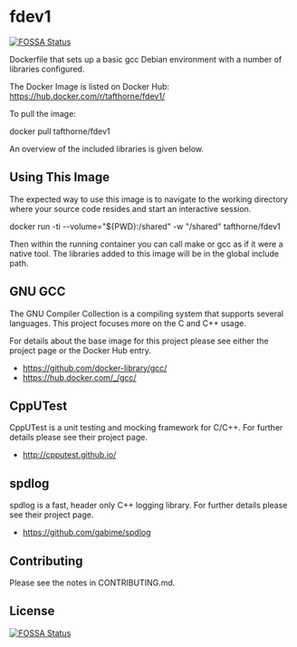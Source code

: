 # fdev1
[![FOSSA Status](https://app.fossa.io/api/projects/git%2Bgithub.com%2FTafThorne%2Ffdev1.svg?type=shield)](https://app.fossa.io/projects/git%2Bgithub.com%2FTafThorne%2Ffdev1?ref=badge_shield)

Dockerfile that sets up a basic gcc Debian environment with a number of
libraries configured.

The Docker Image is listed on Docker Hub:
https://hub.docker.com/r/tafthorne/fdev1/

To pull the image:

 docker pull tafthorne/fdev1

An overview of the included libraries is given below.

## Using This Image
The expected way to use this image is to navigate to the working directory
where your source code resides and start an interactive session.

  docker run -ti --volume="${PWD}:/shared" -w "/shared" tafthorne/fdev1

Then within the running container you can call make or gcc as if it were a
native tool.  The libraries added to this image will be in the global include
path.

## GNU GCC

The GNU Compiler Collection is a compiling system that supports several
languages.  This project focuses more on the C and C++ usage.

For details about the base image for this project please see either the
project page or the Docker Hub entry.
* https://github.com/docker-library/gcc/
* https://hub.docker.com/_/gcc/

## CppUTest

CppUTest is a unit testing and mocking framework for C/C++.  For further
details please see their project page.
* http://cpputest.github.io/

## spdlog

spdlog is a fast, header only C++ logging library.  For further details please
see their project page.
* https://github.com/gabime/spdlog

## Contributing

Please see the notes in CONTRIBUTING.md.



## License
[![FOSSA Status](https://app.fossa.io/api/projects/git%2Bgithub.com%2FTafThorne%2Ffdev1.svg?type=large)](https://app.fossa.io/projects/git%2Bgithub.com%2FTafThorne%2Ffdev1?ref=badge_large)